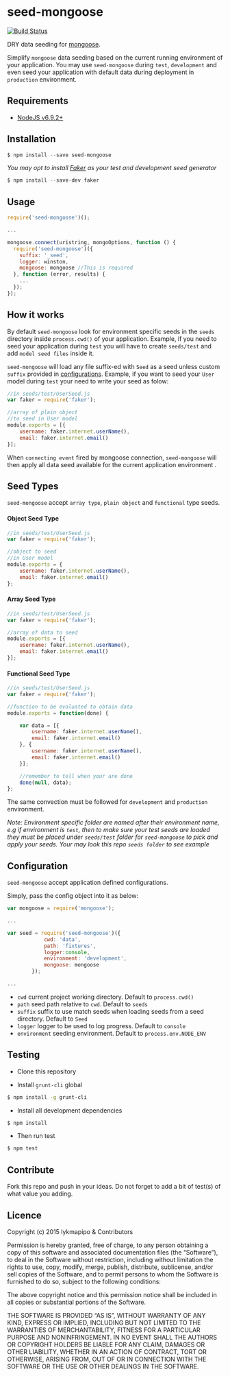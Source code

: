 seed-mongoose
====================

[![Build Status](https://travis-ci.org/lykmapipo/seed-mongoose.svg?branch=master)](https://travis-ci.org/lykmapipo/seed-mongoose)

DRY data seeding for [mongoose](https://github.com/Automattic/mongoose).

Simplify `mongoose` data seeding based on the current running environment of your application. You may use `seed-mongoose` during `test`, `development` and even seed your application with default data during deployment in `production` environment.

## Requirements
- [NodeJS v6.9.2+](https://nodejs.org)

## Installation
```js
$ npm install --save seed-mongoose
```

*You may opt to install [Faker](https://github.com/marak/Faker.js/) as your test and development seed generator*
```js
$ npm install --save-dev faker
```

## Usage
```js
require('seed-mongoose')();

...

mongoose.connect(uristring, mongoOptions, function () {
  require('seed-mongoose')({
    suffix: '_seed',
    logger: winston,
    mongoose: mongoose //This is required
  }, function (error, results) {
    ...
  });
});

```


## How it works
By default `seed-mongoose` look for environment specific seeds in the `seeds` directory inside `process.cwd()` of your application. Example, if you need to seed your application during `test` you will have to create `seeds/test` and add `model seed files` inside it.

`seed-mongoose` will load any file suffix-ed with `Seed` as a seed unless custom `suffix` provided in [configurations](#configuration). Example, if you want to seed your `User` model during `test` your need to write your seed as folow:

```js
//in seeds/test/UserSeed.js
var faker = require('faker');

//array of plain object
//to seed in User model
module.exports = [{
    username: faker.internet.userName(),
    email: faker.internet.email()
}];
```
When `connecting event` fired by mongoose connection, `seed-mongoose` will then apply all data seed available for the current application environment
. 

## Seed Types
`seed-mongoose` accept `array type`, `plain object` and `functional` type seeds.

#### Object Seed Type
```js
//in seeds/test/UserSeed.js
var faker = require('faker');

//object to seed
//in User model
module.exports = {
    username: faker.internet.userName(),
    email: faker.internet.email()
};
```

#### Array Seed Type
```js
//in seeds/test/UserSeed.js
var faker = require('faker');

//array of data to seed
module.exports = [{
    username: faker.internet.userName(),
    email: faker.internet.email()
}];
```

#### Functional Seed Type
```js
//in seeds/test/UserSeed.js
var faker = require('faker');

//function to be evaluated to obtain data
module.exports = function(done) {

    var data = [{
        username: faker.internet.userName(),
        email: faker.internet.email()
    }, {
        username: faker.internet.userName(),
        email: faker.internet.email()
    }];

    //remember to tell when your are done
    done(null, data);
};
```


The same convection must be followed for `development` and `production` environment.

*Note: Environment specific folder are named after their environment name, e.g if environment is `test`, then to make sure your test seeds are loaded they must be placed under `seeds/test` folder for `seed-mongoose` to pick and apply your seeds. Your may look this repo `seeds folder` to see example*

## Configuration
`seed-mongoose` accept application defined configurations.

Simply, pass the config object into it as below:
```js
var mongoose = require('mongoose');

...

var seed = require('seed-mongoose')({
            cwd: 'data',
            path: 'fixtures',
            logger:console,
            environment: 'development',
            mongoose: mongoose
        });

...

```

- `cwd` current project working directory. Default to `process.cwd()`
- `path` seed path relative to `cwd`. Default to `seeds`
- `suffix` suffix to use match seeds when loading seeds from a seed directory. Default to `Seed`
- `logger` logger to be used to log progress. Default to `console`
- `environment` seeding environment. Default to `process.env.NODE_ENV`


## Testing

* Clone this repository

* Install `grunt-cli` global

```sh
$ npm install -g grunt-cli
```

* Install all development dependencies

```sh
$ npm install
```

* Then run test

```sh
$ npm test
```

## Contribute

Fork this repo and push in your ideas. Do not forget to add a bit of test(s) of what value you adding.

## Licence

Copyright (c) 2015 lykmapipo & Contributors

Permission is hereby granted, free of charge, to any person obtaining a copy of this software and associated documentation files (the “Software”), to deal in the Software without restriction, including without limitation the rights to use, copy, modify, merge, publish, distribute, sublicense, and/or sell copies of the Software, and to permit persons to whom the Software is furnished to do so, subject to the following conditions:

The above copyright notice and this permission notice shall be included in all copies or substantial portions of the Software.

THE SOFTWARE IS PROVIDED “AS IS”, WITHOUT WARRANTY OF ANY KIND, EXPRESS OR IMPLIED, INCLUDING BUT NOT LIMITED TO THE WARRANTIES OF MERCHANTABILITY, FITNESS FOR A PARTICULAR PURPOSE AND NONINFRINGEMENT. IN NO EVENT SHALL THE AUTHORS OR COPYRIGHT HOLDERS BE LIABLE FOR ANY CLAIM, DAMAGES OR OTHER LIABILITY, WHETHER IN AN ACTION OF CONTRACT, TORT OR OTHERWISE, ARISING FROM, OUT OF OR IN CONNECTION WITH THE SOFTWARE OR THE USE OR OTHER DEALINGS IN THE SOFTWARE. 
